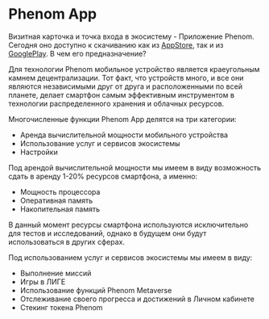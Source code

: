 # Phenom App

Визитная карточка и точка входа в экосистему - Приложение Phenom. Сегодня оно доступно к скачиванию как из [AppStore](https://apps.apple.com/ru/app/phenom-platform/id1548447034?l=ru), так и из [GooglePlay](https://play.google.com/store/apps/details?id=io.thephenom.phenom.platform). В чем его предназначение?

Для технологии Phenom мобильное устройство является краеугольным камнем децентрализации. Тот факт, что устройств много, и все они являются независимыми друг от друга и расположенными по всей планете, делает смартфон самым эффективным инструментом в технологии распределенного хранения и облачных ресурсов.

Многочисленные функции Phenom App делятся на три категории: 

* Аренда вычислительной мощности мобильного устройства
* Использование услуг и сервисов экосистемы 
* Настройки

Под арендой вычислительной мощности мы имеем в виду возможность сдать в аренду 1-20% ресурсов смартфона, а именно: 

* Мощность процессора
* Оперативная память
* Накопительная память

В данный момент ресурсы смартфона используются исключительно для тестов и исследований, однако в будущем они будут использоваться в других сферах. 

Под использованием услуг и сервисов экосистемы мы имеем в виду:

* Выполнение миссий
* Игры в ЛИГЕ
* Использование функций Phenom Metaverse
* Отслеживание своего прогресса и достижений в Личном кабинете
* Стекинг токена Phenom
